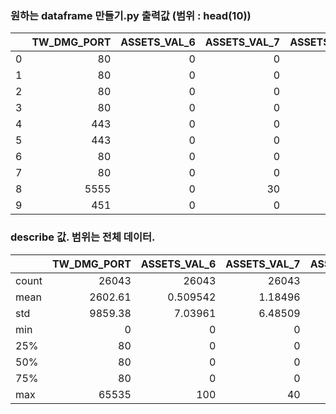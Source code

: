 ### 원하는 dataframe 만들기.py 출력값 (범위 : head(10))

|    |   TW_DMG_PORT |   ASSETS_VAL_6 |   ASSETS_VAL_7 |   ASSETS_VAL_8 |   ASSETS_VAL_9 |   ASSETS_VAL_10 |
|---:|--------------:|---------------:|---------------:|---------------:|---------------:|----------------:|
|  0 |            80 |              0 |              0 |              0 |              0 |              10 |
|  1 |            80 |              0 |              0 |              0 |              0 |               0 |
|  2 |            80 |              0 |              0 |              0 |              0 |              10 |
|  3 |            80 |              0 |              0 |              0 |              0 |              10 |
|  4 |           443 |              0 |              0 |              0 |              0 |               0 |
|  5 |           443 |              0 |              0 |              0 |              0 |               0 |
|  6 |            80 |              0 |              0 |              0 |              0 |               0 |
|  7 |            80 |              0 |              0 |              0 |              0 |               0 |
|  8 |          5555 |              0 |             30 |              0 |              0 |               0 |
|  9 |           451 |              0 |              0 |              0 |              0 |               0 |


### describe 값. 범위는 전체 데이터.

|       |   TW_DMG_PORT |   ASSETS_VAL_6 |   ASSETS_VAL_7 |   ASSETS_VAL_8 |   ASSETS_VAL_9 |   ASSETS_VAL_10 |
|:------|--------------:|---------------:|---------------:|---------------:|---------------:|----------------:|
| count |      26043    |   26043        |    26043       |   26043        |    26043       |     26043       |
| mean  |       2602.61 |       0.509542 |        1.18496 |       0.986445 |        8.69063 |         1.61848 |
| std   |       9859.38 |       7.03961  |        6.48509 |       7.46329  |       20.6123  |         5.05815 |
| min   |          0    |       0        |        0       |       0        |        0       |         0       |
| 25%   |         80    |       0        |        0       |       0        |        0       |         0       |
| 50%   |         80    |       0        |        0       |       0        |        0       |         0       |
| 75%   |         80    |       0        |        0       |       0        |        0       |         0       |
| max   |      65535    |     100        |       40       |      60        |       60       |        20       |
